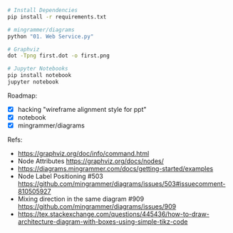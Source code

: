 ```sh
# Install Dependencies
pip install -r requirements.txt

# mingrammer/diagrams
python "01. Web Service.py"

# Graphviz
dot -Tpng first.dot -o first.png

# Jupyter Notebooks
pip install notebook
jupyter notebook
```

Roadmap:
- [x] hacking "wireframe alignment style for ppt"
- [x] notebook
- [x] mingrammer/diagrams

Refs:
- https://graphviz.org/doc/info/command.html
- Node Attributes https://graphviz.org/docs/nodes/
- https://diagrams.mingrammer.com/docs/getting-started/examples
- Node Label Positioning
#503 https://github.com/mingrammer/diagrams/issues/503#issuecomment-810505927
- Mixing direction in the same diagram #909 https://github.com/mingrammer/diagrams/issues/909
- https://tex.stackexchange.com/questions/445436/how-to-draw-architecture-diagram-with-boxes-using-simple-tikz-code
